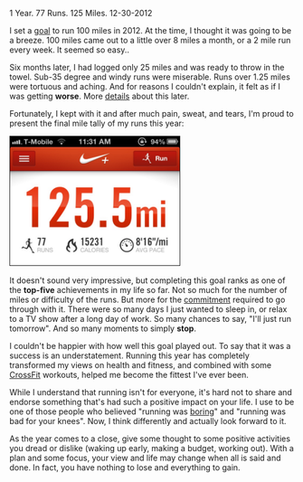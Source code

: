 1 Year. 77 Runs. 125 Miles.
12-30-2012

I set a [goal][1] to run 100 miles in 2012. At the time, I thought it was going to be a breeze. 100 miles came out to a little over 8 miles a month, or a 2 mile run every week. It seemed so easy..

Six months later, I had logged only 25 miles and was ready to throw in the towel. Sub-35 degree and windy runs were miserable. Runs over 1.25 miles were tortuous and aching. And for reasons I couldn't explain, it felt as if I was getting **worse**. More [details][4] about this later.

Fortunately, I kept with it and after much pain, sweat, and tears, I'm proud to present the final mile tally of my runs this year:

<img src="/static/nike-2012-total.jpg" width="300px" border="1px" class="center" />

It doesn't sound very impressive, but completing this goal ranks as one of the **top-five** achievements in my life so far. Not so much for the number of miles or difficulty of the runs. But more for the [commitment][2] required to go through with it. There were so many days I just wanted to sleep in, or relax to a TV show after a long day of work. So many chances to say, "I'll just run tomorrow". And so many moments to simply **stop**.

I couldn't be happier with how well this goal played out. To say that it was a success is an understatement. Running this year has completely transformed my views on health and fitness, and combined with some [CrossFit][3] workouts, helped me become the fittest I've ever been.

While I understand that running isn't for everyone, it's hard not to share and endorse something that's had such a positive impact on your life. I use to be one of those people who believed "running was [boring][5]" and "running was bad for your knees". Now, I  think differently and actually look forward to it.

As the year comes to a close, give some thought to some positive activities you dread or dislike (waking up early, making a budget, working out). With a plan and some focus, your view and life may change when all is said and done. In fact, you have nothing to lose and everything to gain.

[1]: /blog/2012/2012-goals.html
[2]: /blog/2011/money-in-the-bank.html
[3]: /blog/2012/nasty-girls-of-crossfit.html
[4]: /blog/2013/run-summary-and-analysis-2012.html
[5]: /blog/2012/why-i-hate-running-but-still-do-it.html
